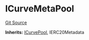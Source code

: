 # ICurveMetaPool
[Git Source](https://github.com/larrythecucumber321/protocol/blob/aabf2c9d4120808940fb3be9193cb66ea71ac351/contracts/plugins/assets/convex/CvxStableMetapoolCollateral.sol)

**Inherits:**
[ICurvePool](/tools/docgen/src/contracts/plugins/assets/convex/PoolTokens.sol/interface.ICurvePool.md), IERC20Metadata


